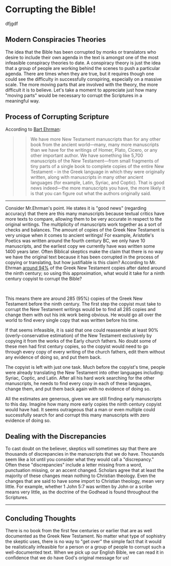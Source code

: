 # Corrupting the Bible!
dfjgdf
<br/>

## Modern Conspiracies Theories

The idea that the Bible has been corrupted by monks or translators who desire to include their own agenda in the text is amongst one of the most infeasible conspiracy theories to date. A conspiracy theory is just the idea that a group of people are working behind the scenes to push a particular agenda. There are times when they are true, but it requires though one could see the difficulty in successfully conspiring, especially on a massive scale. The more moving parts that are involved with the theory, the more difficult it is to believe. Let's take a moment to appreciate just how many "moving parts" would be necessary to corrupt the Scriptures in a meaningful way.

## Process of Corrupting Scripture

According to [Bart
Ehrman](https://ehrmanblog.org/new-testament-manuscripts-good-news-and-bad-news-2/):
>> We have more New Testament manuscripts than for any other book from the ancient
world—many, many more manuscripts than we have for the writings of Homer, Plato, Cicero, or any
other important author. We have something like 5,700 manuscripts of the New Testament—from
small fragments of tiny parts of a single book to complete copies of the entire New Testament –
in the Greek language in which they were originally written, along with manuscripts in
many other ancient languages (for example, Latin, Syriac, and Coptic).  That is good news
indeed—the more manuscripts you have, the more likely it is that you can figure out what the
authors originally said.

---

Consider Mr.Ehrman's point. He states it is "good news" (regarding accuracy) that there are this many manuscripts because textual critics have more texts to compare, allowing them to be very accurate in respect to the original writings. The multiplicity of manuscripts work together as a sort of checks and balances. The amount of copies of the Greek New Testament is very unique when it comes to ancient writings! For example, Aristotle's Poetics was written around the fourth century BC, we only have 10 manuscripts, and the earliest copy we currently have was written some 1400 years later. Often Biblical skeptics make the claim that there is no way we have the original text because it has been corrupted in the process of copying or translating,  but how justifiable is this claim?
According to Mr. Ehrman [around 94%](https://ehrmanblog.org/do-most-manuscripts-have-the-original-text/) of the Greek New Testament copies after dated around the ninth century; so using this approximation,  what would it take for a ninth century copyist to corrupt the Bible? 

<br/>

This means there are around 285 (95%) copies of the Greek New Testament before the ninth century. The first step the copyist must take to corrupt the New Testament writings would be to find all 285 copies and change them with out his ink work being obvious. He would go all over the world to find every single copy that was written before his time. 

If that seems infeasible, it is said that one could reassemble at least 90% (overly-conservative estimation) of the New Testament exclusively by copying it from the works of the Early church fathers. No doubt some of these men had first century copies, so the copyist would need to go through every copy of every writing of the church fathers, edit them without any evidence of doing so, and put them back. 

The copyist is left with just one task. Much before the copyist's time, people were already translating the New Testament into other languages including: Syriac, Coptic, and Latin. After all his hard work searching for the other manuscripts, he needs to find every copy in each of these languages, change them, and put them back again with no evidence of doing so.

All the estimates are generous, given we are still finding early manuscripts to this day. Imagine how many more early copies the ninth century copyist would have had. It seems outrageous that a man or even multiple could successfully search for and corrupt this many manuscripts with zero evidence of doing so. 

## Dealing with the Discrepancies

To cast doubt on the believer, skeptics will sometimes say that there are thousands of discrepancies in the manuscripts that we do have. Thousands seem like a lot until you consider what they would call a "discrepancy." Often these "discrepancies" include a letter missing from a word, punctuation missing, or an accent changed. Scholars agree that at least the majority of these changes mean nothing to Christian theology. Even the changes that are said to have some import to Christian theology, mean very little. For example, whether 1 John 5:7 was written by John or a scribe means very little,  as the doctrine of the Godhead is found throughout the Scriptures.

---

## Concluding Thoughts

There is no book from the first few centuries or earlier that are as well documented as the Greek New Testament. No matter what type of sophistry the skeptic uses, there is no way to "get over" the simple fact that it would be realistically infeasible for a person or a group of people to corrupt such a well-documented text. When we pick up our English Bible, we can read it in confidence that we do have God's original message for us!



